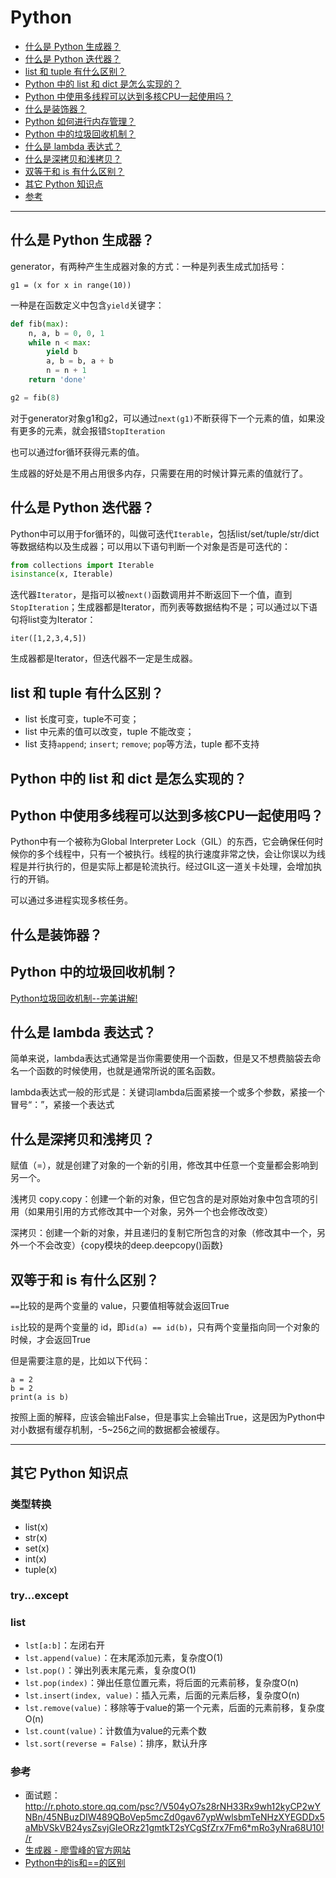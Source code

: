 # Python

* [什么是 Python 生成器？](#什么是-Python-生成器)
* [什么是 Python 迭代器？](#什么是-Python-迭代器)
* [list 和 tuple 有什么区别？](#list-和-tuple-有什么区别)
* [Python 中的 list 和 dict 是怎么实现的？](#Python-中的-list-和-dict-是怎么实现的)
* [Python 中使用多线程可以达到多核CPU一起使用吗？](#Python-中使用多线程可以达到多核CPU一起使用吗)
* [什么是装饰器？](#什么是装饰器)
* [Python 如何进行内存管理？](#Python-如何进行内存管理)
* [Python 中的垃圾回收机制？](#Python-中的垃圾回收机制)
* [什么是 lambda 表达式？](#什么是-lambda-表达式)
* [什么是深拷贝和浅拷贝？](#什么是深拷贝和浅拷贝)
* [双等于和 is 有什么区别？](#双等于和-is-有什么区别)
* [其它 Python 知识点](#其它-Python-知识点)
* [参考](#参考)

------

## 什么是 Python 生成器？
generator，有两种产生生成器对象的方式：一种是列表生成式加括号：

```g1 = (x for x in range(10))```

一种是在函数定义中包含```yield```关键字：

```py
def fib(max):
    n, a, b = 0, 0, 1
    while n < max:
        yield b
        a, b = b, a + b
        n = n + 1
    return 'done'

g2 = fib(8)
```

对于generator对象g1和g2，可以通过```next(g1)```不断获得下一个元素的值，如果没有更多的元素，就会报错```StopIteration```

也可以通过for循环获得元素的值。

生成器的好处是不用占用很多内存，只需要在用的时候计算元素的值就行了。

## 什么是 Python 迭代器？
Python中可以用于for循环的，叫做可迭代```Iterable```，包括list/set/tuple/str/dict等数据结构以及生成器；可以用以下语句判断一个对象是否是可迭代的：

```py
from collections import Iterable
isinstance(x, Iterable)
```

迭代器```Iterator```，是指可以被```next()```函数调用并不断返回下一个值，直到```StopIteration```；生成器都是Iterator，而列表等数据结构不是；可以通过以下语句将list变为Iterator：

```iter([1,2,3,4,5])```

生成器都是Iterator，但迭代器不一定是生成器。

## list 和 tuple 有什么区别？
- list 长度可变，tuple不可变；
- list 中元素的值可以改变，tuple 不能改变；
- list 支持```append```; ```insert```; ```remove```; ```pop```等方法，tuple 都不支持

## Python 中的 list 和 dict 是怎么实现的？

## Python 中使用多线程可以达到多核CPU一起使用吗？

Python中有一个被称为Global Interpreter Lock（GIL）的东西，它会确保任何时候你的多个线程中，只有一个被执行。线程的执行速度非常之快，会让你误以为线程是并行执行的，但是实际上都是轮流执行。经过GIL这一道关卡处理，会增加执行的开销。

可以通过多进程实现多核任务。

## 什么是装饰器？

## Python 中的垃圾回收机制？
[Python垃圾回收机制--完美讲解!](https://www.jianshu.com/p/1e375fb40506)

## 什么是 lambda 表达式？
简单来说，lambda表达式通常是当你需要使用一个函数，但是又不想费脑袋去命名一个函数的时候使用，也就是通常所说的匿名函数。

lambda表达式一般的形式是：关键词lambda后面紧接一个或多个参数，紧接一个冒号“：”，紧接一个表达式

## 什么是深拷贝和浅拷贝？
赋值（=），就是创建了对象的一个新的引用，修改其中任意一个变量都会影响到另一个。

浅拷贝 copy.copy：创建一个新的对象，但它包含的是对原始对象中包含项的引用（如果用引用的方式修改其中一个对象，另外一个也会修改改变）

深拷贝：创建一个新的对象，并且递归的复制它所包含的对象（修改其中一个，另外一个不会改变）{copy模块的deep.deepcopy()函数}

## 双等于和 is 有什么区别？
```==```比较的是两个变量的 value，只要值相等就会返回True

```is```比较的是两个变量的 id，即```id(a) == id(b)```，只有两个变量指向同一个对象的时候，才会返回True

但是需要注意的是，比如以下代码：

```
a = 2
b = 2
print(a is b)
```

按照上面的解释，应该会输出False，但是事实上会输出True，这是因为Python中对小数据有缓存机制，-5~256之间的数据都会被缓存。

------

## 其它 Python 知识点

### 类型转换
- list(x)
- str(x)
- set(x)
- int(x)
- tuple(x)

### try...except

### list
- ```lst[a:b]```：左闭右开
- ```lst.append(value)```：在末尾添加元素，复杂度O(1)
- ```lst.pop()```：弹出列表末尾元素，复杂度O(1)
- ```lst.pop(index)```：弹出任意位置元素，将后面的元素前移，复杂度O(n)
- ```lst.insert(index, value)```：插入元素，后面的元素后移，复杂度O(n)
- ```lst.remove(value)```：移除等于value的第一个元素，后面的元素前移，复杂度O(n)
- ```lst.count(value)```：计数值为value的元素个数
- ```lst.sort(reverse = False)```：排序，默认升序

### 参考
- 面试题：http://r.photo.store.qq.com/psc?/V504yO7s28rNH33Rx9wh12kyCP2wYNBn/45NBuzDIW489QBoVep5mcZd0gav67ypWwlsbmTeNHzXYEGDDx5aMbVSkVB24ysZsvjGIeORz21gmtkT2sYCgSfZrx7Fm6*mRo3yNra68U10!/r
- [生成器 - 廖雪峰的官方网站](https://www.liaoxuefeng.com/wiki/1016959663602400/1017318207388128)
- [Python中的is和==的区别](https://www.cnblogs.com/yjtxin/p/11793243.html)
